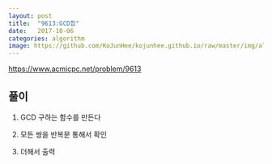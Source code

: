 ```yaml
---
layout: post
title:  "9613:GCD합"
date:   2017-10-06
categories: algorithm
image: https://github.com/KoJunHee/kojunhee.github.io/raw/master/img/algorithm.png
---
```



<https://www.acmicpc.net/problem/9613>

## 풀이

1) GCD 구하는 함수를 만든다

2) 모든 쌍을 반복문 통해서 확인

3) 더해서 출력

